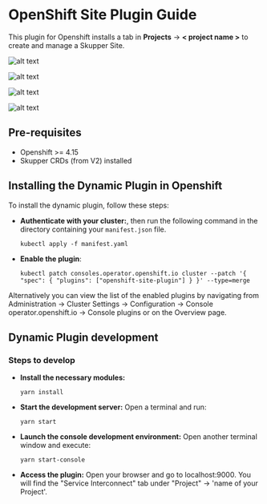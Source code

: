 # OpenShift Site Plugin Guide

This plugin for Openshift installs a tab in **Projects** -> **< project name >** to create and manage a Skupper Site.

![alt text](https://github.com/user-attachments/assets/116af7b5-4019-401e-bb61-1fbc68b6c6d1)

![alt text](https://github.com/user-attachments/assets/e5f2dd6a-23ae-4926-bef6-5d55a7abb6b6)

![alt text](https://github.com/user-attachments/assets/3af884af-7953-465d-ae17-7eff74cbe655)

![alt text](https://github.com/user-attachments/assets/7a3b589f-6915-4d6c-bd58-623187efc465)

## Pre-requisites

- Openshift >= 4.15
- Skupper CRDs (from V2) installed

## Installing the Dynamic Plugin in Openshift

To install the dynamic plugin, follow these steps:

- **Authenticate with your cluster:**, then run the following command in the directory containing your `manifest.json` file.

  ```shell
  kubectl apply -f manifest.yaml
  ```

- **Enable the plugin**:

  ```shell
  kubectl patch consoles.operator.openshift.io cluster --patch '{ "spec": { "plugins": ["openshift-site-plugin"] } }' --type=merge
  ```

Alternatively you can view the list of the enabled plugins by navigating from Administration → Cluster Settings → Configuration → Console operator.openshift.io → Console plugins or on the Overview page.

## Dynamic Plugin development

### Steps to develop

- **Install the necessary modules:**

  ```shell
  yarn install
  ```

- **Start the development server:** Open a terminal and run:

  ```shell
  yarn start
  ```

- **Launch the console development environment:** Open another terminal window and execute:

  ```shell
  yarn start-console
  ```

- **Access the plugin:** Open your browser and go to localhost:9000. You will find the "Service Interconnect" tab under "Project" -> 'name of your Project'.
